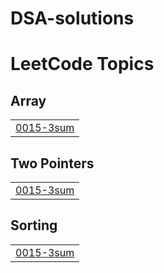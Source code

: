 # DSA-solutions
<!---LeetCode Topics Start-->
# LeetCode Topics
## Array
|  |
| ------- |
| [0015-3sum](https://github.com/Kaniishka12/DSA-solutions/tree/master/0015-3sum) |
## Two Pointers
|  |
| ------- |
| [0015-3sum](https://github.com/Kaniishka12/DSA-solutions/tree/master/0015-3sum) |
## Sorting
|  |
| ------- |
| [0015-3sum](https://github.com/Kaniishka12/DSA-solutions/tree/master/0015-3sum) |
<!---LeetCode Topics End-->